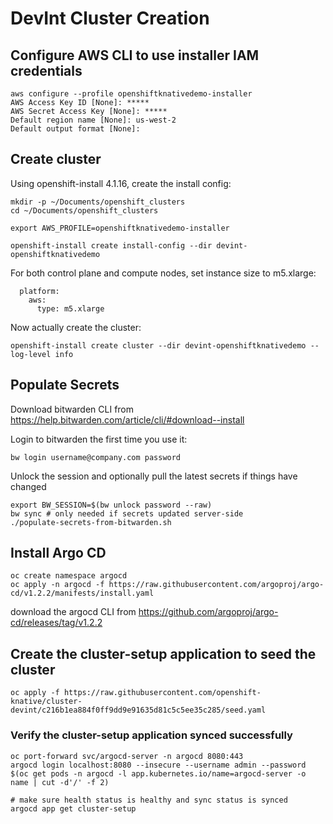 # DevInt Cluster Creation

## Configure AWS CLI to use installer IAM credentials
```
aws configure --profile openshiftknativedemo-installer
AWS Access Key ID [None]: *****
AWS Secret Access Key [None]: *****
Default region name [None]: us-west-2
Default output format [None]:
```

## Create cluster
Using openshift-install 4.1.16, create the install config:

```
mkdir -p ~/Documents/openshift_clusters
cd ~/Documents/openshift_clusters

export AWS_PROFILE=openshiftknativedemo-installer

openshift-install create install-config --dir devint-openshiftknativedemo
```

For both control plane and compute nodes, set instance size to m5.xlarge:

```
  platform:
    aws:
      type: m5.xlarge
```

Now actually create the cluster:

```
openshift-install create cluster --dir devint-openshiftknativedemo --log-level info
```

## Populate Secrets
Download bitwarden CLI from https://help.bitwarden.com/article/cli/#download--install

Login to bitwarden the first time you use it:
```
bw login username@company.com password
```

Unlock the session and optionally pull the latest secrets if things have changed
```
export BW_SESSION=$(bw unlock password --raw)
bw sync # only needed if secrets updated server-side
./populate-secrets-from-bitwarden.sh
```



## Install Argo CD
```
oc create namespace argocd
oc apply -n argocd -f https://raw.githubusercontent.com/argoproj/argo-cd/v1.2.2/manifests/install.yaml
```

download the argocd CLI from https://github.com/argoproj/argo-cd/releases/tag/v1.2.2


## Create the cluster-setup application to seed the cluster
```
oc apply -f https://raw.githubusercontent.com/openshift-knative/cluster-devint/c216b1ea884f0ff9dd9e91635d81c5c5ee35c285/seed.yaml
```

### Verify the cluster-setup application synced successfully
```
oc port-forward svc/argocd-server -n argocd 8080:443
argocd login localhost:8080 --insecure --username admin --password $(oc get pods -n argocd -l app.kubernetes.io/name=argocd-server -o name | cut -d'/' -f 2)

# make sure health status is healthy and sync status is synced
argocd app get cluster-setup
```
